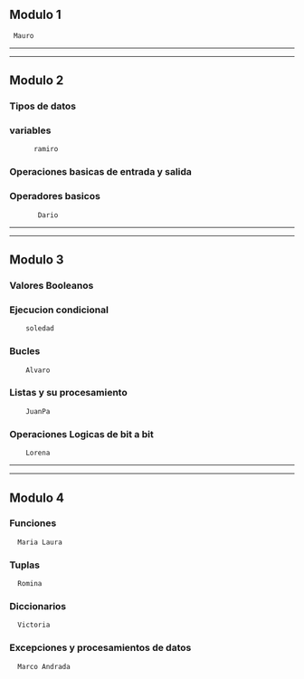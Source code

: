 
## Modulo 1
     Mauro
___
___

## Modulo 2

### Tipos de datos
### variables
          ramiro
          

### Operaciones basicas de entrada y salida 

### Operadores basicos
           Dario
___
___

## Modulo 3

### Valores Booleanos
### Ejecucion condicional
        soledad

### Bucles
        Alvaro
        
### Listas y su procesamiento
        JuanPa
        
### Operaciones Logicas de bit a bit
        Lorena

___
___
## Modulo 4

### Funciones
      Maria Laura
      
      
### Tuplas
      Romina
      
      
### Diccionarios
      Victoria
      
      
### Excepciones y procesamientos de datos
      Marco Andrada
